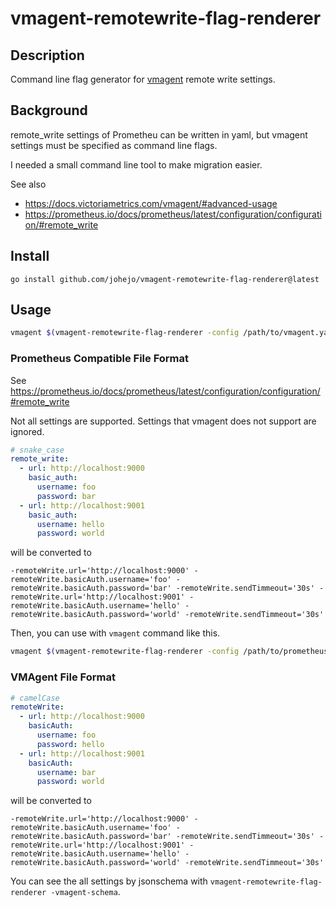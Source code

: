 # vmagent-remotewrite-flag-renderer

## Description

Command line flag generator for [vmagent](https://docs.victoriametrics.com/vmagent/) remote write settings.

## Background

remote_write settings of Prometheu can be written in yaml, but vmagent settings must be specified as command line flags.

I needed a small command line tool to make migration easier.

See also

- https://docs.victoriametrics.com/vmagent/#advanced-usage 
- https://prometheus.io/docs/prometheus/latest/configuration/configuration/#remote_write

## Install

```
go install github.com/johejo/vmagent-remotewrite-flag-renderer@latest
```

## Usage

```bash
vmagent $(vmagent-remotewrite-flag-renderer -config /path/to/vmagent.yaml -config-format=<prometheus or vmagent>)
```

### Prometheus Compatible File Format

See https://prometheus.io/docs/prometheus/latest/configuration/configuration/#remote_write

Not all settings are supported. Settings that vmagent does not support are ignored.

```yaml
# snake_case
remote_write:
  - url: http://localhost:9000
    basic_auth:
      username: foo
      password: bar
  - url: http://localhost:9001
    basic_auth:
      username: hello
      password: world
```

will be converted to

```
-remoteWrite.url='http://localhost:9000' -remoteWrite.basicAuth.username='foo' -remoteWrite.basicAuth.password='bar' -remoteWrite.sendTimmeout='30s' -remoteWrite.url='http://localhost:9001' -remoteWrite.basicAuth.username='hello' -remoteWrite.basicAuth.password='world' -remoteWrite.sendTimmeout='30s'
```

Then, you can use with `vmagent` command like this.

```bash
vmagent $(vmagent-remotewrite-flag-renderer -config /path/to/prometheus.yaml -config-format=prometheus)
```

### VMAgent File Format

```yaml
# camelCase
remoteWrite:
  - url: http://localhost:9000
    basicAuth:
      username: foo
      password: hello
  - url: http://localhost:9001
    basicAuth:
      username: bar
      password: world
```

will be converted to

```
-remoteWrite.url='http://localhost:9000' -remoteWrite.basicAuth.username='foo' -remoteWrite.basicAuth.password='bar' -remoteWrite.sendTimmeout='30s' -remoteWrite.url='http://localhost:9001' -remoteWrite.basicAuth.username='hello' -remoteWrite.basicAuth.password='world' -remoteWrite.sendTimmeout='30s'
```

You can see the all settings by jsonschema with `vmagent-remotewrite-flag-renderer -vmagent-schema`.
